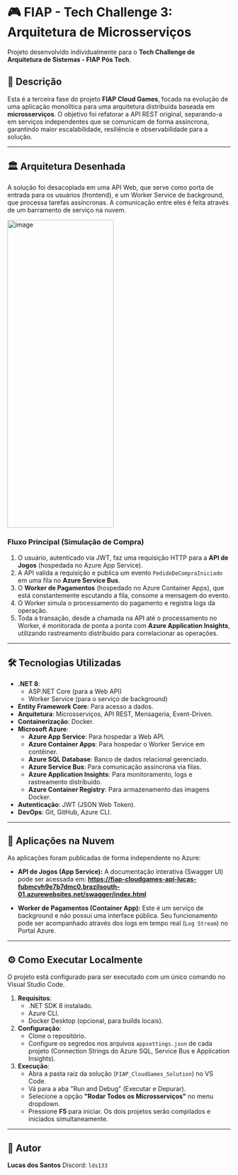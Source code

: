 # 🎮 FIAP - Tech Challenge 3: Arquitetura de Microsserviços

Projeto desenvolvido individualmente para o **Tech Challenge de Arquitetura de Sistemas - FIAP Pós Tech**.

## 📌 Descrição

Esta é a terceira fase do projeto **FIAP Cloud Games**, focada na evolução de uma aplicação monolítica para uma arquitetura distribuída baseada em **microsserviços**. O objetivo foi refatorar a API REST original, separando-a em serviços independentes que se comunicam de forma assíncrona, garantindo maior escalabilidade, resiliência e observabilidade para a solução.

---

## 🏛️ Arquitetura Desenhada

A solução foi desacoplada em uma API Web, que serve como porta de entrada para os usuários (frontend), e um Worker Service de background, que processa tarefas assíncronas. A comunicação entre eles é feita através de um barramento de serviço na nuvem.

<img width="240" height="693" alt="image" src="https://github.com/user-attachments/assets/a0b1b82a-3c1a-4bc8-af97-9c4f441ab487" />


### Fluxo Principal (Simulação de Compra)

1.  O usuário, autenticado via JWT, faz uma requisição HTTP para a **API de Jogos** (hospedada no Azure App Service).
2.  A API valida a requisição e publica um evento `PedidoDeCompraIniciado` em uma fila no **Azure Service Bus**.
3.  O **Worker de Pagamentos** (hospedado no Azure Container Apps), que está constantemente escutando a fila, consome a mensagem do evento.
4.  O Worker simula o processamento do pagamento e registra logs da operação.
5.  Toda a transação, desde a chamada na API até o processamento no Worker, é monitorada de ponta a ponta com **Azure Application Insights**, utilizando rastreamento distribuído para correlacionar as operações.

---

## 🛠️ Tecnologias Utilizadas

-   **.NET 8**:
    -   ASP.NET Core (para a Web API)
    -   Worker Service (para o serviço de background)
-   **Entity Framework Core**: Para acesso a dados.
-   **Arquitetura**: Microsserviços, API REST, Mensageria, Event-Driven.
-   **Containerização**: Docker.
-   **Microsoft Azure**:
    -   **Azure App Service**: Para hospedar a Web API.
    -   **Azure Container Apps**: Para hospedar o Worker Service em contêiner.
    -   **Azure SQL Database**: Banco de dados relacional gerenciado.
    -   **Azure Service Bus**: Para comunicação assíncrona via filas.
    -   **Azure Application Insights**: Para monitoramento, logs e rastreamento distribuído.
    -   **Azure Container Registry**: Para armazenamento das imagens Docker.
-   **Autenticação**: JWT (JSON Web Token).
-   **DevOps**: Git, GitHub, Azure CLI.

---

## 🚀 Aplicações na Nuvem

As aplicações foram publicadas de forma independente no Azure:

-   **API de Jogos (App Service):** A documentação interativa (Swagger UI) pode ser acessada em:
    **https://fiap-cloudgames-api-lucas-fubmcvh9e7b7dmc0.brazilsouth-01.azurewebsites.net/swagger/index.html**

-   **Worker de Pagamentos (Container App):** Este é um serviço de background e não possui uma interface pública. Seu funcionamento pode ser acompanhado através dos logs em tempo real (`Log Stream`) no Portal Azure.

---

## ⚙️ Como Executar Localmente

O projeto está configurado para ser executado com um único comando no Visual Studio Code.

1.  **Requisitos**:
    -   .NET SDK 8 instalado.
    -   Azure CLI.
    -   Docker Desktop (opcional, para builds locais).
2.  **Configuração**:
    -   Clone o repositório.
    -   Configure os segredos nos arquivos `appsettings.json` de cada projeto (Connection Strings do Azure SQL, Service Bus e Application Insights).
3.  **Execução**:
    -   Abra a pasta raiz da solução (`FIAP_CloudGames_Solution`) no VS Code.
    -   Vá para a aba "Run and Debug" (Executar e Depurar).
    -   Selecione a opção **"Rodar Todos os Microsserviços"** no menu dropdown.
    -   Pressione **F5** para iniciar. Os dois projetos serão compilados e iniciados simultaneamente.

---

## 👤 Autor

**Lucas dos Santos**
Discord: `lds133`
